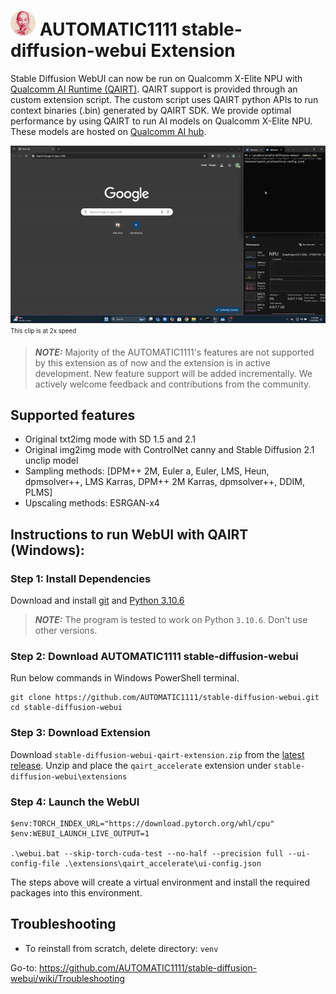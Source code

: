 
# <img src="docs\resources\main_icon.png" alt="drawing" style="width:40px;border-radius: 50%;"/> AUTOMATIC1111 stable-diffusion-webui Extension

Stable Diffusion WebUI can now be run on Qualcomm X-Elite NPU with [Qualcomm AI Runtime (QAIRT)](https://www.qualcomm.com/developer/software/qualcomm-ai-engine-direct-sdk). QAIRT support is provided through an custom extension script. The custom script uses QAIRT python APIs to run context binaries (.bin) generated by QAIRT SDK. We provide optimal performance by using QAIRT to run AI models on Qualcomm X-Elite NPU. These models are hosted on [Qualcomm AI hub](https://aihub.qualcomm.com/compute/models/stable_diffusion_v1_5_quantized?searchTerm=stable).

![sd1_5](docs/resources/qairt.gif)
<sub><sup>This clip is at 2x speed</sup></sup>


> **_NOTE:_**  Majority of the AUTOMATIC1111's features are not supported by this extension as of now and the extension is in active development. New feature support will be added incrementally. We actively welcome feedback and contributions from the community.

## Supported features

* Original txt2img mode with SD 1.5 and 2.1
* Original img2img mode with ControlNet canny and Stable Diffusion 2.1 unclip model
* Sampling methods: [DPM++ 2M, Euler a, Euler, LMS, Heun, dpmsolver++, LMS Karras, DPM++ 2M Karras, dpmsolver++, DDIM, PLMS]
* Upscaling methods: ESRGAN-x4

## Instructions to run WebUI with QAIRT (Windows):

### Step 1: Install Dependencies
Download and install [git](https://github.com/git-for-windows/git/releases/download/v2.39.2.windows.1/Git-2.39.2-64-bit.exe) and [Python 3.10.6](https://www.python.org/ftp/python/3.10.6/python-3.10.6-amd64.exe)

> **_NOTE:_** The program is tested to work on Python `3.10.6`. Don't use other versions.

### Step 2: Download AUTOMATIC1111 stable-diffusion-webui
Run below commands in Windows PowerShell terminal.

```
git clone https://github.com/AUTOMATIC1111/stable-diffusion-webui.git
cd stable-diffusion-webui
```

### Step 3: Download Extension
Download `stable-diffusion-webui-qairt-extension.zip` from the [latest release](https://github.com/quic/wos-ai-plugins/releases/tag/v1.1-automatic1111-webui).
Unzip and place the `qairt_accelerate` extension under `stable-diffusion-webui\extensions`

### Step 4: Launch the WebUI

```
$env:TORCH_INDEX_URL="https://download.pytorch.org/whl/cpu"
$env:WEBUI_LAUNCH_LIVE_OUTPUT=1

.\webui.bat --skip-torch-cuda-test --no-half --precision full --ui-config-file .\extensions\qairt_accelerate\ui-config.json
```

The steps above will create a virtual environment and install the required packages into this environment.


## Troubleshooting

* To reinstall from scratch, delete directory: `venv`

Go-to: https://github.com/AUTOMATIC1111/stable-diffusion-webui/wiki/Troubleshooting